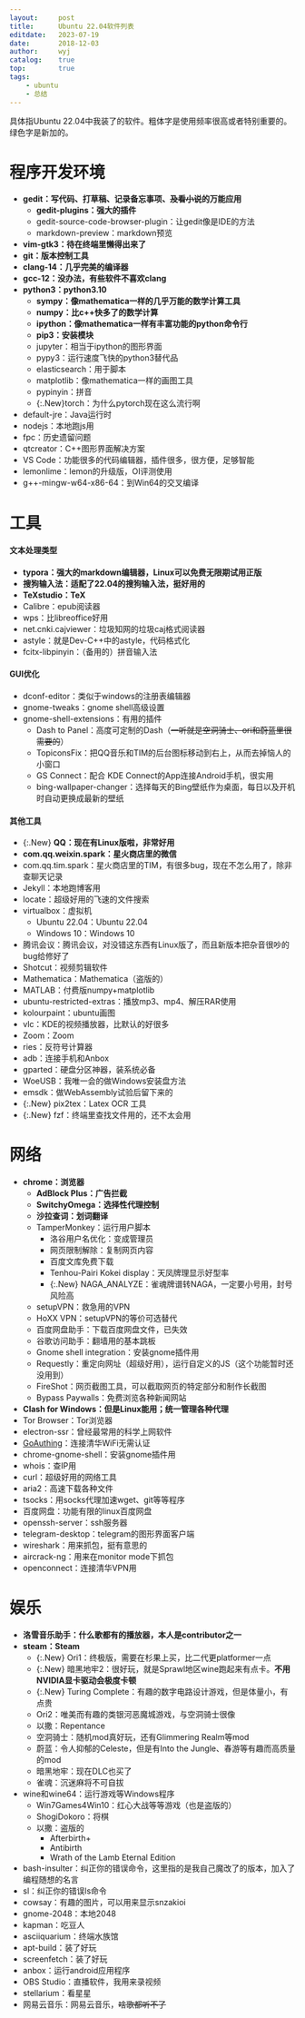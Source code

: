 ```yaml
---
layout:		post
title:		Ubuntu 22.04软件列表
editdate:	2023-07-19
date:		2018-12-03
author:		wyj
catalog:	true
top:		true
tags:
    - ubuntu
    - 总结
---
```


具体指Ubuntu 22.04中我装了的软件。粗体字是使用频率很高或者特别重要的。绿色字是新加的。

<style>
.New{color: green;}
</style>

程序开发环境
===
- **gedit：写代码、打草稿、记录备忘事项、~~及看小说~~的万能应用**
	- **gedit-plugins：强大的插件**
	- gedit-source-code-browser-plugin：让gedit像是IDE的方法
	- markdown-preview：markdown预览
- **vim-gtk3：待在终端里懒得出来了**
- **git：版本控制工具**
- **clang-14：几乎完美的编译器**
- **gcc-12：没办法，有些软件不喜欢clang**
- **python3：python3.10**
	- **sympy：像mathematica一样的几乎万能的数学计算工具**
	- **numpy：比c++快多了的数学计算**
	- **ipython：像mathematica一样有丰富功能的python命令行**
	- **pip3：安装模块**
	- jupyter：相当于ipython的图形界面
	- pypy3：运行速度飞快的python3替代品
	- elasticsearch：用于脚本
	- matplotlib：像mathematica一样的画图工具
	- pypinyin：拼音
	- {:.New}torch：为什么pytorch现在这么流行啊
- default-jre：Java运行时
- nodejs：本地跑js用
- fpc：历史遗留问题
- qtcreator：C++图形界面解决方案
- VS Code：功能很多的代码编辑器，插件很多，很方便，足够智能
- lemonlime：lemon的升级版，OI评测使用
- g++-mingw-w64-x86-64：到Win64的交叉编译

工具
===
#### 文本处理类型
- **typora：强大的markdown编辑器，Linux可以免费无限期试用正版**
- **搜狗输入法：适配了22.04的搜狗输入法，挺好用的**
- **TeXstudio：TeX**
- Calibre：epub阅读器
- wps：比libreoffice好用
- net.cnki.cajviewer：垃圾知网的垃圾caj格式阅读器
- astyle：就是Dev-C++中的astyle，代码格式化
- fcitx-libpinyin：（备用的）拼音输入法

#### GUI优化
- dconf-editor：类似于windows的注册表编辑器
- gnome-tweaks：gnome shell高级设置
- gnome-shell-extensions：有用的插件
	- Dash to Panel：高度可定制的Dash（~~一听就是空洞骑士、ori和蔚蓝里很需要的~~）
	- TopiconsFix：把QQ音乐和TIM的后台图标移动到右上，从而去掉恼人的小窗口
	- GS Connect：配合 KDE Connect的App连接Android手机，很实用
	- bing-wallpaper-changer：选择每天的Bing壁纸作为桌面，每日以及开机时自动更换成最新的壁纸

#### 其他工具
- {:.New} **QQ：现在有Linux版啦，非常好用**
- **com.qq.weixin.spark：星火商店里的微信**
- com.qq.tim.spark：星火商店里的TIM，有很多bug，现在不怎么用了，除非查聊天记录
- Jekyll：本地跑博客用
- locate：超级好用的飞速的文件搜索
- virtualbox：虚拟机
	- Ubuntu 22.04：Ubuntu 22.04
	- Windows 10：Windows 10
- 腾讯会议：腾讯会议，对没错这东西有Linux版了，而且新版本把杂音很吵的bug给修好了
- Shotcut：视频剪辑软件
- Mathematica：Mathematica（盗版的）
- MATLAB：付费版numpy+matplotlib
- ubuntu-restricted-extras：播放mp3、mp4、解压RAR使用
- kolourpaint：ubuntu画图
- vlc：KDE的视频播放器，比默认的好很多
- Zoom：Zoom
- ries：反符号计算器
- adb：连接手机和Anbox
- gparted：硬盘分区神器，装系统必备
- WoeUSB：我唯一会的做Windows安装盘方法
- emsdk：做WebAssembly试验后留下来的
- {:.New} pix2tex：Latex OCR 工具
- {:.New} fzf：终端里查找文件用的，还不太会用

网络
===
- **chrome：浏览器**
	- **AdBlock Plus：广告拦截**
	- **SwitchyOmega：选择性代理控制**
	- **沙拉查词：划词翻译**
	- TamperMonkey：运行用户脚本
		- 洛谷用户名优化：变成管理员
		- 网页限制解除：复制网页内容
		- 百度文库免费下载
		- Tenhou-Pairi Kokei display：天凤牌理显示好型率
		- {:.New} NAGA_ANALYZE：雀魂牌谱转NAGA，一定要小号用，封号风险高
	- setupVPN：救急用的VPN
	- HoXX VPN：setupVPN的等价可选替代
	- 百度网盘助手：下载百度网盘文件，已失效
	- 谷歌访问助手：翻墙用的基本跳板
	- Gnome shell integration：安装gnome插件用
	- Requestly：重定向网址（超级好用），运行自定义的JS（这个功能暂时还没用到）
	- FireShot：网页截图工具，可以截取网页的特定部分和制作长截图
	- Bypass Paywalls：免费浏览各种新闻网站
- **Clash for Windows：但是Linux能用；统一管理各种代理**
- Tor Browser：Tor浏览器
- electron-ssr：曾经最常用的科学上网软件
- [GoAuthing](https://github.com/z4yx/GoAuthing)：连接清华WiFi无需认证
- chrome-gnome-shell：安装gnome插件用
- whois：查IP用
- curl：超级好用的网络工具
- aria2：高速下载各种文件
- tsocks：用socks代理加速wget、git等等程序
- 百度网盘：功能有限的linux百度网盘
- openssh-server：ssh服务器
- telegram-desktop：telegram的图形界面客户端
- wireshark：用来抓包，挺有意思的
- aircrack-ng：用来在monitor mode下抓包
- openconnect：连接清华VPN用

娱乐
===
- **洛雪音乐助手：什么歌都有的播放器，本人是contributor之一**
- **steam：Steam**
	- {:.New} Ori1：终极版，需要在杉果上买，比二代更platformer一点
	- {:.New} 暗黑地牢2：很好玩，就是Sprawl地区wine跑起来有点卡。**不用NVIDIA显卡驱动会极度卡顿**
	- {:.New} Turing Complete：有趣的数字电路设计游戏，但是体量小，有点贵
	- Ori2：唯美而有趣的类银河恶魔城游戏，与空洞骑士很像
	- 以撒：Repentance
	- 空洞骑士：随机mod真好玩，还有Glimmering Realm等mod
	- 蔚蓝：令人抑郁的Celeste，但是有Into the Jungle、春游等有趣而高质量的mod
	- 暗黑地牢：现在DLC也买了
	- 雀魂：沉迷麻将不可自拔
- wine和wine64：运行游戏等Windows程序
	- Win7Games4Win10：红心大战等等游戏（也是盗版的）
	- ShogiDokoro：将棋
	- 以撒：盗版的
		- Afterbirth+
		- Antibirth
		- Wrath of the Lamb Eternal Edition
- bash-insulter：纠正你的错误命令，这里指的是我自己魔改了的版本，加入了编程随想的名言
- sl：纠正你的错误ls命令
- cowsay：有趣的图片，可以用来显示snzakioi
- gnome-2048：本地2048
- kapman：吃豆人
- asciiquarium：终端水族馆
- apt-build：装了好玩
- screenfetch：装了好玩
- anbox：运行android应用程序
- OBS Studio：直播软件，我用来录视频
- stellarium：看星星
- 网易云音乐：网易云音乐，~~啥歌都听不了~~
